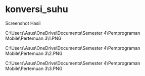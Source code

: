 # konversi_suhu
Screenshot Hasil

C:\Users\Asus\OneDrive\Documents\Semester 4\Pemprograman Mobile\Pertemuan 3\1.PNG

C:\Users\Asus\OneDrive\Documents\Semester 4\Pemprograman Mobile\Pertemuan 3\2.PNG

C:\Users\Asus\OneDrive\Documents\Semester 4\Pemprograman Mobile\Pertemuan 3\3.PNG